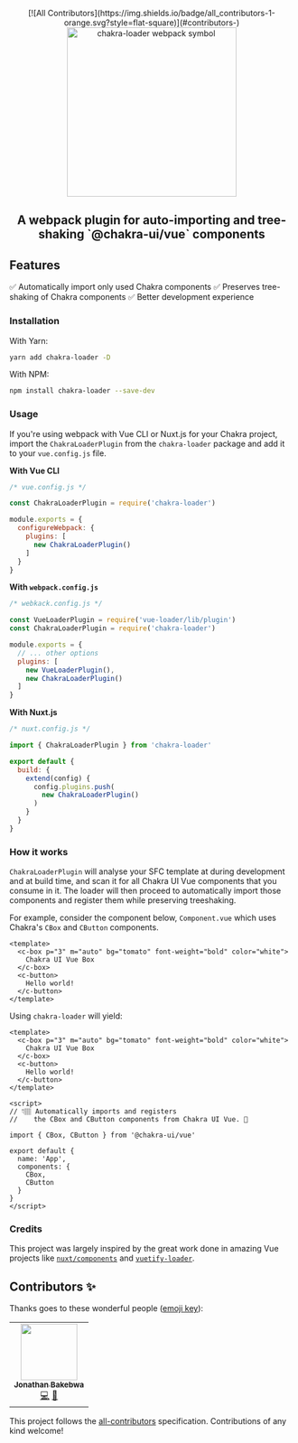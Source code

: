 <p align="center">
<!-- ALL-CONTRIBUTORS-BADGE:START - Do not remove or modify this section -->
[![All Contributors](https://img.shields.io/badge/all_contributors-1-orange.svg?style=flat-square)](#contributors-)
<!-- ALL-CONTRIBUTORS-BADGE:END -->
  <a href="https://github.com/chakra-ui/chakra-ui-vue">
    <img src="https://res.cloudinary.com/xtellar/image/upload/v1595681330/chakra-ui/chakra-loader-logo.png" alt="chakra-loader webpack symbol" width="300" />
  </a>
</p>

<h2 align="center"> A webpack plugin for auto-importing and tree-shaking `@chakra-ui/vue` components</h2>

## Features
✅ Automatically import only used Chakra components
✅ Preserves tree-shaking of Chakra components
✅ Better development experience

### Installation
With Yarn:

```bash
yarn add chakra-loader -D
```
With NPM:

```bash
npm install chakra-loader --save-dev
```

### Usage
If you're using webpack with Vue CLI or Nuxt.js for your Chakra project, import the `ChakraLoaderPlugin` from the `chakra-loader` package and add it to your `vue.config.js` file.

**With Vue CLI**
```js
/* vue.config.js */

const ChakraLoaderPlugin = require('chakra-loader')

module.exports = {
  configureWebpack: {
    plugins: [
      new ChakraLoaderPlugin()
    ]
  }
}

```
**With `webpack.config.js`**
```js
/* webkack.config.js */

const VueLoaderPlugin = require('vue-loader/lib/plugin')
const ChakraLoaderPlugin = require('chakra-loader')

module.exports = {
  // ... other options
  plugins: [
    new VueLoaderPlugin(),
    new ChakraLoaderPlugin()
  ]
}
```
**With Nuxt.js**
```js
/* nuxt.config.js */

import { ChakraLoaderPlugin } from 'chakra-loader'

export default {
  build: {
    extend(config) {
      config.plugins.push(
        new ChakraLoaderPlugin()
      )
    }
  }
}
```

### How it works
`ChakraLoaderPlugin` will analyse your SFC template at during development and at build time, and scan it for all Chakra UI Vue components that you consume in it. The loader will then proceed to automatically import those components and register them while preserving treeshaking.

For example, consider the component below, `Component.vue` which uses Chakra's `CBox` and `CButton` components.
```vue
<template>
  <c-box p="3" m="auto" bg="tomato" font-weight="bold" color="white">
    Chakra UI Vue Box
  </c-box>
  <c-button>
    Hello world!
  </c-button>
</template>
```

Using `chakra-loader` will yield:
```vue
<template>
  <c-box p="3" m="auto" bg="tomato" font-weight="bold" color="white">
    Chakra UI Vue Box
  </c-box>
  <c-button>
    Hello world!
  </c-button>
</template>

<script>
// 👇🏽 Automatically imports and registers
//    the CBox and CButton components from Chakra UI Vue. 🎉

import { CBox, CButton } from '@chakra-ui/vue'

export default {
  name: 'App',
  components: {
    CBox,
    CButton
  }
}
</script>
```

### Credits
This project was largely inspired by the great work done in amazing Vue projects like [`nuxt/components`](https://github.com/nuxt/components) and [`vuetify-loader`](https://github.com/vuetifyjs/vuetify-loader).


## Contributors ✨

Thanks goes to these wonderful people ([emoji key](https://allcontributors.org/docs/en/emoji-key)):

<!-- ALL-CONTRIBUTORS-LIST:START - Do not remove or modify this section -->
<!-- prettier-ignore-start -->
<!-- markdownlint-disable -->
<table>
  <tr>
    <td align="center"><a href="https://jbakebwa.dev"><img src="https://avatars2.githubusercontent.com/u/21237954?v=4" width="100px;" alt=""/><br /><sub><b>Jonathan Bakebwa</b></sub></a><br /><a href="https://github.com/chakra-ui/chakra-loader/commits?author=codebender828" title="Code">💻</a> <a href="#ideas-codebender828" title="Ideas, Planning, & Feedback">🤔</a></td>
  </tr>
</table>

<!-- markdownlint-enable -->
<!-- prettier-ignore-end -->
<!-- ALL-CONTRIBUTORS-LIST:END -->

This project follows the [all-contributors](https://github.com/all-contributors/all-contributors) specification. Contributions of any kind welcome!